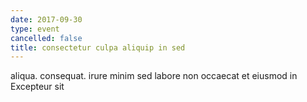 ```yaml
---
date: 2017-09-30
type: event
cancelled: false
title: consectetur culpa aliquip in sed
---
```

aliqua. consequat. irure minim sed labore non occaecat et eiusmod in Excepteur sit